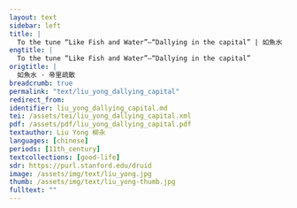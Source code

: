 ```yaml
---
layout: text
sidebar: left
title: |
  To the tune “Like Fish and Water”—“Dallying in the capital” | 如魚水 · 帝里疏散
engtitle: |
  To the tune “Like Fish and Water”—“Dallying in the capital”
origtitle: |
  如魚水 · 帝里疏散
breadcrumb: true
permalink: "text/liu_yong_dallying_capital"
redirect_from: 
identifier: liu_yong_dallying_capital.md
tei: /assets/tei/liu_yong_dallying_capital.xml
pdf: /assets/pdf/liu_yong_dallying_capital.pdf
textauthor: Liu Yong 柳永
languages: [chinese]
periods: [11th_century]
textcollections: [good-life]
sdr: https://purl.stanford.edu/druid 
image: /assets/img/text/liu_yong.jpg
thumb: /assets/img/text/liu_yong-thumb.jpg
fulltext: ""
--- 
```

